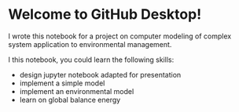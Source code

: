 # Welcome to GitHub Desktop!

I wrote this notebook for a project on computer modeling of complex system application to environmental management.

I this notebook, you could learn the following skills:

- design jupyter notebook adapted for presentation
- implement a simple model
- implement an environmental model
- learn on global balance energy
